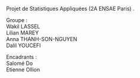 Projet de Statistiques Appliquées (2A ENSAE Paris) .

Groupe :  
Wakil LASSEL  
Lilian MAREY  
Anna THANH-SON-NGUYEN  
Dalil YOUCEFI  
  
Encadrants :  
Salomé Do  
Etienne Ollion
